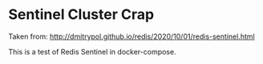 # Sentinel Cluster Crap

Taken from: http://dmitrypol.github.io/redis/2020/10/01/redis-sentinel.html

This is a test of Redis Sentinel in docker-compose.